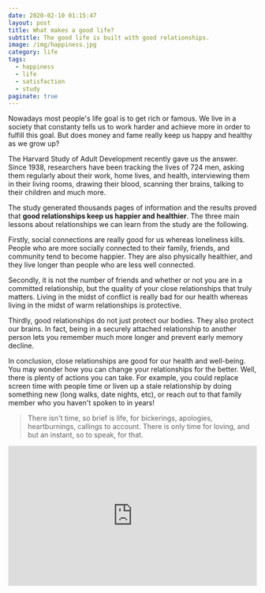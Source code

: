 ```yaml
---
date: 2020-02-10 01:15:47
layout: post
title: What makes a good life?
subtitle: The good life is built with good relationships.
image: /img/happiness.jpg
category: life
tags:
  - happiness
  - life
  - satisfaction
  - study
paginate: true
---
```


Nowadays most people's life goal is to get rich or famous. We live in a society that constanty tells us to work harder and achieve more in order to fulfill this goal. But does money and fame really keep us happy and healthy as we grow up? 

The Harvard Study of Adult Development recently gave us the answer. Since 1938, researchers have been tracking the lives of 724 men, asking them regularly about their work, home lives, and health, interviewing them in their living rooms, drawing their blood, scanning ther brains, talking to their children and much more.

The study generated thousands pages of information and the results proved that **good relationships keep us happier and healthier**.
The three main lessons about relationships we can learn from the study are the following.

Firstly, social connections are really good for us whereas loneliness kills. People who are more socially connected to their family, friends, and community tend to become happier. They are also physically healthier, and they live longer than people who are less well connected.

Secondly, it is not the number of friends and whether or not you are in a committed relationship, but the quality of your close relationships that truly matters. Living in the midst of conflict is really bad for our health whereas living in the midst of warm relationships is protective. 

Thirdly, good relationships do not just protect our bodies. They also protect our brains. In fact, being in a securely attached relationship to another person lets you remember much more longer and prevent early memory decline.

In conclusion, close relationships are good for our health and well-being. You may wonder how you can change your relationships for the better. Well, there is plenty of actions you can take. For example, you could replace screen time with people time or liven up a stale relationship by doing something new (long walks, date nights, etc), or reach out to that family member who you haven't spoken to in years!

> There isn't time, so brief is life, for bickerings, apologies, heartburnings, callings to account. There is only time for loving, and but an instant, so to speak, for that.


<div style="max-width:854px"><div style="position:relative;height:0;padding-bottom:56.25%"><iframe src="https://embed.ted.com/talks/lang/fr/robert_waldinger_what_makes_a_good_life_lessons_from_the_longest_study_on_happiness" width="854" height="480" style="position:absolute;left:0;top:0;width:100%;height:100%" frameborder="0" scrolling="no" allowfullscreen></iframe></div></div>
